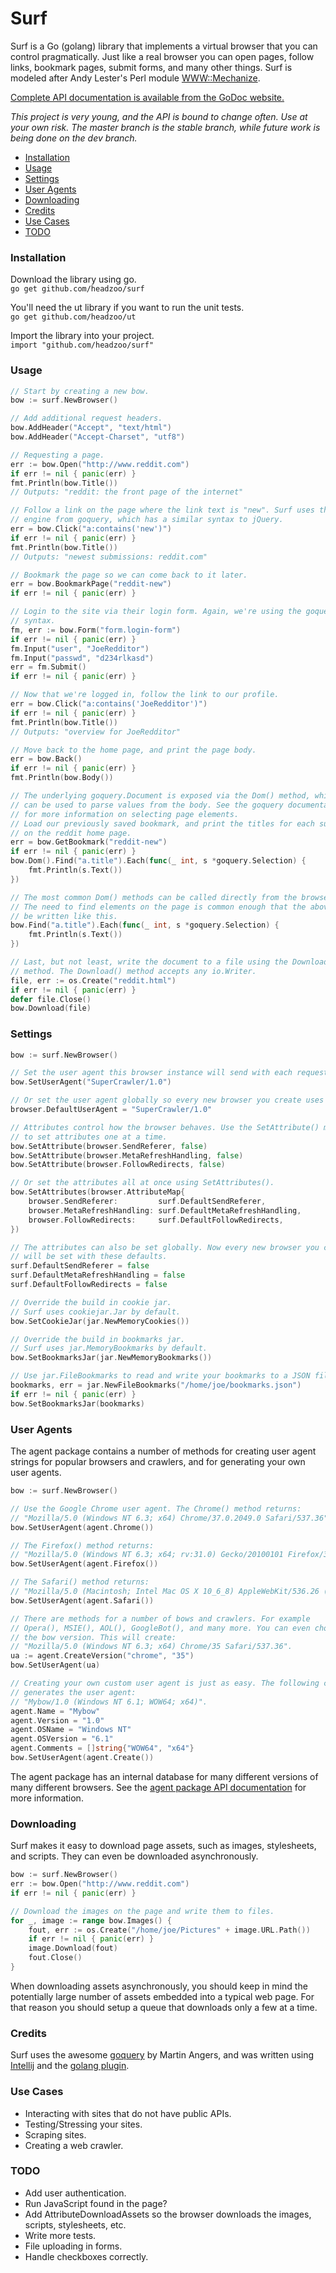 Surf
====
Surf is a Go (golang) library that implements a virtual browser that you can control pragmatically. Just like a real browser you can open pages, follow links, bookmark pages, submit forms, and many other things. Surf is modeled after Andy Lester's Perl module [WWW::Mechanize](http://search.cpan.org/~ether/WWW-Mechanize-1.73/lib/WWW/Mechanize.pm).

[Complete API documentation is available from the GoDoc website.](http://godoc.org/github.com/headzoo/surf)

_This project is very young, and the API is bound to change often. Use at your own risk. The master branch is the stable branch, while future work is being done on the dev branch._

* [Installation](#installation)
* [Usage](#usage)
* [Settings](#settings)
* [User Agents](#user-agents)
* [Downloading](#downloading)
* [Credits](#credits)
* [Use Cases](#use-cases)
* [TODO](#todo)

### Installation
Download the library using go.  
`go get github.com/headzoo/surf`

You'll need the ut library if you want to run the unit tests.  
`go get github.com/headzoo/ut`  

Import the library into your project.  
`import "github.com/headzoo/surf"`


### Usage
```go
// Start by creating a new bow.
bow := surf.NewBrowser()

// Add additional request headers.
bow.AddHeader("Accept", "text/html")
bow.AddHeader("Accept-Charset", "utf8")

// Requesting a page.
err := bow.Open("http://www.reddit.com")
if err != nil { panic(err) }
fmt.Println(bow.Title())
// Outputs: "reddit: the front page of the internet"

// Follow a link on the page where the link text is "new". Surf uses the selector
// engine from goquery, which has a similar syntax to jQuery.
err = bow.Click("a:contains('new')")
if err != nil { panic(err) }
fmt.Println(bow.Title())
// Outputs: "newest submissions: reddit.com"

// Bookmark the page so we can come back to it later.
err = bow.BookmarkPage("reddit-new")
if err != nil { panic(err) }

// Login to the site via their login form. Again, we're using the goquery selector
// syntax.
fm, err := bow.Form("form.login-form")
if err != nil { panic(err) }
fm.Input("user", "JoeRedditor")
fm.Input("passwd", "d234rlkasd")
err = fm.Submit()
if err != nil { panic(err) }

// Now that we're logged in, follow the link to our profile.
err = bow.Click("a:contains('JoeRedditor')")
if err != nil { panic(err) }
fmt.Println(bow.Title())
// Outputs: "overview for JoeRedditor"

// Move back to the home page, and print the page body.
err = bow.Back()
if err != nil { panic(err) }
fmt.Println(bow.Body())

// The underlying goquery.Document is exposed via the Dom() method, which
// can be used to parse values from the body. See the goquery documentation
// for more information on selecting page elements.
// Load our previously saved bookmark, and print the titles for each submission
// on the reddit home page.
err = bow.GetBookmark("reddit-new")
if err != nil { panic(err) }
bow.Dom().Find("a.title").Each(func(_ int, s *goquery.Selection) {
    fmt.Println(s.Text())
})

// The most common Dom() methods can be called directly from the browser.
// The need to find elements on the page is common enough that the above could
// be written like this.
bow.Find("a.title").Each(func(_ int, s *goquery.Selection) {
    fmt.Println(s.Text())
})

// Last, but not least, write the document to a file using the Download()
// method. The Download() method accepts any io.Writer.
file, err := os.Create("reddit.html")
if err != nil { panic(err) }
defer file.Close()
bow.Download(file)
```


### Settings
```go
bow := surf.NewBrowser()

// Set the user agent this browser instance will send with each request.
bow.SetUserAgent("SuperCrawler/1.0")

// Or set the user agent globally so every new browser you create uses it.
browser.DefaultUserAgent = "SuperCrawler/1.0"

// Attributes control how the browser behaves. Use the SetAttribute() method
// to set attributes one at a time.
bow.SetAttribute(browser.SendReferer, false)
bow.SetAttribute(browser.MetaRefreshHandling, false)
bow.SetAttribute(browser.FollowRedirects, false)

// Or set the attributes all at once using SetAttributes().
bow.SetAttributes(browser.AttributeMap{
    browser.SendReferer:         surf.DefaultSendReferer,
    browser.MetaRefreshHandling: surf.DefaultMetaRefreshHandling,
    browser.FollowRedirects:     surf.DefaultFollowRedirects,
})

// The attributes can also be set globally. Now every new browser you create
// will be set with these defaults.
surf.DefaultSendReferer = false
surf.DefaultMetaRefreshHandling = false
surf.DefaultFollowRedirects = false

// Override the build in cookie jar.
// Surf uses cookiejar.Jar by default.
bow.SetCookieJar(jar.NewMemoryCookies())

// Override the build in bookmarks jar.
// Surf uses jar.MemoryBookmarks by default.
bow.SetBookmarksJar(jar.NewMemoryBookmarks())

// Use jar.FileBookmarks to read and write your bookmarks to a JSON file.
bookmarks, err = jar.NewFileBookmarks("/home/joe/bookmarks.json")
if err != nil { panic(err) }
bow.SetBookmarksJar(bookmarks)
```


### User Agents
The agent package contains a number of methods for creating user agent strings for popular browsers and crawlers, and for generating your own user agents.
```go
bow := surf.NewBrowser()

// Use the Google Chrome user agent. The Chrome() method returns:
// "Mozilla/5.0 (Windows NT 6.3; x64) Chrome/37.0.2049.0 Safari/537.36".
bow.SetUserAgent(agent.Chrome())

// The Firefox() method returns:
// "Mozilla/5.0 (Windows NT 6.3; x64; rv:31.0) Gecko/20100101 Firefox/31.0".
bow.SetUserAgent(agent.Firefox())

// The Safari() method returns:
// "Mozilla/5.0 (Macintosh; Intel Mac OS X 10_6_8) AppleWebKit/536.26 (KHTML, like Gecko) Version/6.0 Safari/8536.25".
bow.SetUserAgent(agent.Safari())

// There are methods for a number of bows and crawlers. For example
// Opera(), MSIE(), AOL(), GoogleBot(), and many more. You can even choose
// the bow version. This will create:
// "Mozilla/5.0 (Windows NT 6.3; x64) Chrome/35 Safari/537.36".
ua := agent.CreateVersion("chrome", "35")
bow.SetUserAgent(ua)

// Creating your own custom user agent is just as easy. The following code
// generates the user agent:
// "Mybow/1.0 (Windows NT 6.1; WOW64; x64)".
agent.Name = "Mybow"
agent.Version = "1.0"
agent.OSName = "Windows NT"
agent.OSVersion = "6.1"
agent.Comments = []string{"WOW64", "x64"}
bow.SetUserAgent(agent.Create())
```
The agent package has an internal database for many different versions of many different browsers. See the [agent package API documentation](http://godoc.org/github.com/headzoo/surf/agent) for more information.


### Downloading
Surf makes it easy to download page assets, such as images, stylesheets, and scripts. They can even be downloaded asynchronously.
```go
bow := surf.NewBrowser()
err := bow.Open("http://www.reddit.com")
if err != nil { panic(err) }

// Download the images on the page and write them to files.
for _, image := range bow.Images() {
    fout, err := os.Create("/home/joe/Pictures" + image.URL.Path())
    if err != nil { panic(err) }
    image.Download(fout)
    fout.Close()
}
```
When downloading assets asynchronously, you should keep in mind the potentially large number of assets embedded into a typical web page. For that reason you should setup a queue that downloads only a few at a time.


### Credits
Surf uses the awesome [goquery](https://github.com/PuerkitoBio/goquery) by Martin Angers, and was written using [Intellij](http://www.jetbrains.com/idea/) and the [golang plugin](http://plugins.jetbrains.com/plugin/5047).


### Use Cases
* Interacting with sites that do not have public APIs.
* Testing/Stressing your sites.
* Scraping sites.
* Creating a web crawler.


### TODO
* Add user authentication.
* Run JavaScript found in the page?
* Add AttributeDownloadAssets so the browser downloads the images, scripts, stylesheets, etc.
* Write more tests. 
* File uploading in forms.
* Handle checkboxes correctly.

